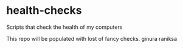 # health-checks
Scripts that  check the health of my computers

This repo will be populated with lost of fancy checks.
ginura raniksa